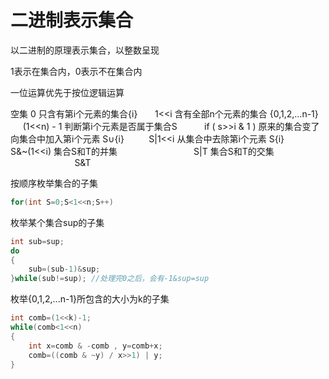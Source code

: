 # 二进制表示集合




以二进制的原理表示集合，以整数呈现

1表示在集合内，0表示不在集合内

一位运算优先于按位逻辑运算

空集  0
只含有第i个元素的集合{i}   &nbsp;&nbsp;&nbsp;&nbsp;&nbsp;  1<<i
含有全部n个元素的集合 {0,1,2,...n-1}         &nbsp;&nbsp;&nbsp;&nbsp;&nbsp;(1<<n) - 1
判断第i个元素是否属于集合S                 &nbsp;&nbsp;&nbsp;&nbsp;&nbsp;&nbsp;&nbsp;&nbsp;&nbsp;&nbsp;if ( s>>i & 1 )  原来的集合变了
向集合中加入第i个元素 S∪{i}            &nbsp;&nbsp;&nbsp;&nbsp;&nbsp;&nbsp;&nbsp;&nbsp;&nbsp;S|1<<i
从集合中去除第i个元素  S\{i}           &nbsp;&nbsp;&nbsp;&nbsp;&nbsp;&nbsp;&nbsp;&nbsp;&nbsp;&nbsp;&nbsp; S&~(1<<i)
集合S和T的并集                             &nbsp;&nbsp;&nbsp;&nbsp;&nbsp;&nbsp;&nbsp;&nbsp;&nbsp;&nbsp;&nbsp;&nbsp;&nbsp;&nbsp;&nbsp;&nbsp;&nbsp;&nbsp;&nbsp;&nbsp;&nbsp;&nbsp;&nbsp;&nbsp;&nbsp;&nbsp;&nbsp;&nbsp;&nbsp;&nbsp;S|T
集合S和T的交集 &nbsp;&nbsp;&nbsp;&nbsp;&nbsp;&nbsp;&nbsp;&nbsp;&nbsp;&nbsp;&nbsp;&nbsp;&nbsp;&nbsp;&nbsp;&nbsp;&nbsp;&nbsp;&nbsp;&nbsp;&nbsp;&nbsp;&nbsp;&nbsp;&nbsp;                            S&T

按顺序枚举集合的子集

```cpp
for(int S=0;S<1<<n;S++)
```

枚举某个集合sup的子集

```cpp
int sub=sup;
do
{
	sub=(sub-1)&sup;
}while(sub!=sup); //处理完0之后，会有-1&sup=sup 
```
枚举{0,1,2,...n-1}所包含的大小为k的子集

```cpp
int comb=(1<<k)-1;
while(comb<1<<n)
{
	int x=comb & -comb , y=comb+x;
	comb=((comb & ~y) / x>>1) | y;
}
```
